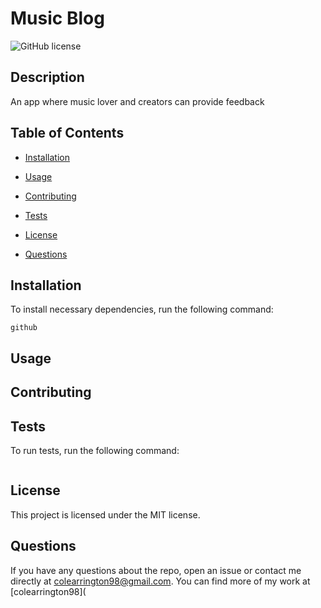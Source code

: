 # Music Blog
![GitHub license](https://img.shields.io/badge/license-MIT-blue.svg) 

## Description

An app where music lover and creators can provide feedback 
## Table of Contents

* [Installation](#installation)

* [Usage](#usage)

* [Contributing](#contributing)

* [Tests](#tests)


* [License](#license)

* [Questions](#questions)

## Installation

To install necessary dependencies, run the following command:

```
github 
```

## Usage



## Contributing



## Tests

To run tests, run the following command:

```

```

## License

This project is licensed under the MIT license.

## Questions

If you have any questions about the repo, open an issue or contact me directly at colearrington98@gmail.com. You can find more of my work at [colearrington98](

